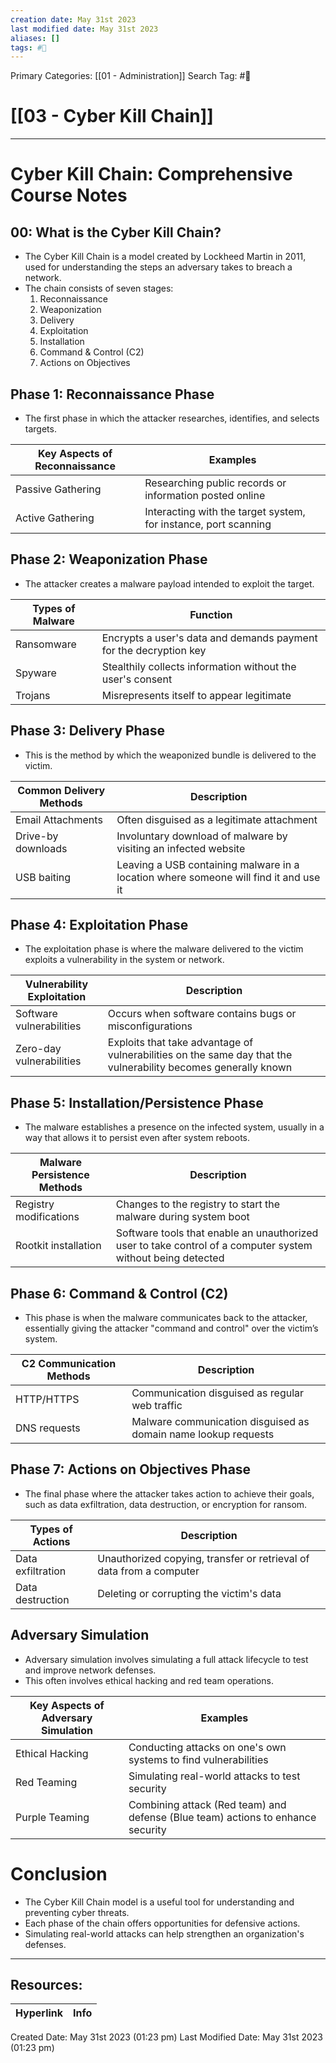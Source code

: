 ```yaml
---
creation date: May 31st 2023
last modified date: May 31st 2023
aliases: []
tags: #📕
---
```


Primary Categories: [[01 - Administration]] 
Search Tag: #📕  

# [[03 - Cyber Kill Chain]]  
___
# Cyber Kill Chain: Comprehensive Course Notes

## 00: What is the Cyber Kill Chain?
* The Cyber Kill Chain is a model created by Lockheed Martin in 2011, used for understanding the steps an adversary takes to breach a network.
* The chain consists of seven stages:
    1. Reconnaissance
    2. Weaponization
    3. Delivery
    4. Exploitation
    5. Installation
    6. Command & Control (C2)
    7. Actions on Objectives

## Phase 1: Reconnaissance Phase
* The first phase in which the attacker researches, identifies, and selects targets.

|Key Aspects of Reconnaissance| Examples|
|----|----|
| Passive Gathering | Researching public records or information posted online |
| Active Gathering | Interacting with the target system, for instance, port scanning |

## Phase 2: Weaponization Phase
* The attacker creates a malware payload intended to exploit the target.

|Types of Malware| Function|
|---|---|
|Ransomware|Encrypts a user's data and demands payment for the decryption key|
|Spyware|Stealthily collects information without the user's consent|
|Trojans|Misrepresents itself to appear legitimate|

## Phase 3: Delivery Phase
* This is the method by which the weaponized bundle is delivered to the victim.

|Common Delivery Methods| Description|
|----|----|
|Email Attachments|Often disguised as a legitimate attachment|
|Drive-by downloads|Involuntary download of malware by visiting an infected website|
|USB baiting|Leaving a USB containing malware in a location where someone will find it and use it|

## Phase 4: Exploitation Phase
* The exploitation phase is where the malware delivered to the victim exploits a vulnerability in the system or network.

|Vulnerability Exploitation| Description|
|---|---|
|Software vulnerabilities|Occurs when software contains bugs or misconfigurations|
|Zero-day vulnerabilities|Exploits that take advantage of vulnerabilities on the same day that the vulnerability becomes generally known|

## Phase 5: Installation/Persistence Phase
* The malware establishes a presence on the infected system, usually in a way that allows it to persist even after system reboots.

|Malware Persistence Methods| Description|
|---|---|
|Registry modifications|Changes to the registry to start the malware during system boot|
|Rootkit installation|Software tools that enable an unauthorized user to take control of a computer system without being detected|

## Phase 6: Command & Control (C2)
* This phase is when the malware communicates back to the attacker, essentially giving the attacker "command and control" over the victim’s system.

|C2 Communication Methods| Description|
|---|---|
|HTTP/HTTPS|Communication disguised as regular web traffic|
|DNS requests|Malware communication disguised as domain name lookup requests|

## Phase 7: Actions on Objectives Phase
* The final phase where the attacker takes action to achieve their goals, such as data exfiltration, data destruction, or encryption for ransom.

|Types of Actions| Description|
|---|---|
|Data exfiltration|Unauthorized copying, transfer or retrieval of data from a computer|
|Data destruction|Deleting or corrupting the victim's data|

## Adversary Simulation
* Adversary simulation involves simulating a full attack lifecycle to test and improve network defenses.
* This often involves ethical hacking and red team operations.

|Key Aspects of Adversary Simulation| Examples|
|----|----|
|Ethical Hacking | Conducting attacks on one's own systems to find vulnerabilities |
|Red Teaming| Simulating real-world attacks to test security |
|Purple Teaming| Combining attack (Red team) and defense (Blue team) actions to enhance security | 

# Conclusion
* The Cyber Kill Chain model is a useful tool for understanding and preventing cyber threats.
* Each phase of the chain offers opportunities for defensive actions.
* Simulating real-world attacks can help strengthen an organization's defenses.


___

## Resources:

| Hyperlink | Info |
| --------- | ---- |


Created Date: May 31st 2023 (01:23 pm) 
Last Modified Date: May 31st 2023 (01:23 pm)
